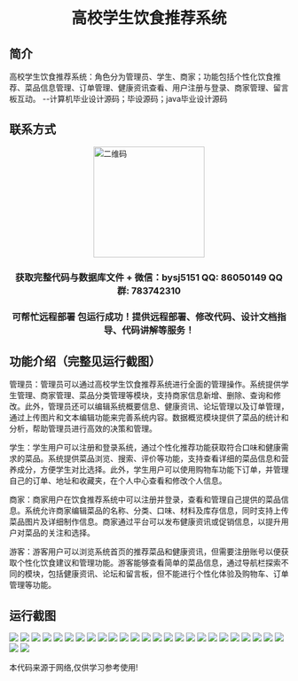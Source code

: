 <p><h1 align="center">高校学生饮食推荐系统</h1></p>

## 简介
高校学生饮食推荐系统：角色分为管理员、学生、商家；功能包括个性化饮食推荐、菜品信息管理、订单管理、健康资讯查看、用户注册与登录、商家管理、留言板互动。    --计算机毕业设计源码；毕设源码；java毕业设计源码


## 联系方式
<img src="https://bs-1329754181.cos.ap-shanghai.myqcloud.com/wx.jpg" alt="二维码" style="display: block; margin: 0 auto;" width="200px">
<p><h3 align="center">获取完整代码与数据库文件 + 微信：bysj5151 QQ: 86050149 QQ群: 783742310</h3></p>
<p><h3 align="center">可帮忙远程部署 包运行成功！提供远程部署、修改代码、设计文档指导、代码讲解等服务！</h3></p>

## 功能介绍（完整见运行截图）
管理员：管理员可以通过高校学生饮食推荐系统进行全面的管理操作。系统提供学生管理、商家管理、菜品分类管理等模块，支持商家信息新增、删除、查询和修改。此外，管理员还可以编辑系统概要信息、健康资讯、论坛管理以及订单管理，通过上传图片和文本编辑功能来完善系统内容。数据概览模块提供了菜品的统计和分析，帮助管理员进行高效的决策和管理。

学生：学生用户可以注册和登录系统，通过个性化推荐功能获取符合口味和健康需求的菜品。系统提供菜品浏览、搜索、评价等功能，支持查看详细的菜品信息和营养成分，方便学生对比选择。此外，学生用户可以使用购物车功能下订单，并管理自己的订单、地址和收藏夹，在个人中心查看和修改个人信息。

商家：商家用户在饮食推荐系统中可以注册并登录，查看和管理自己提供的菜品信息。系统允许商家编辑菜品的名称、分类、口味、材料及库存信息，同时支持上传菜品图片及详细制作信息。商家通过平台可以发布健康资讯或促销信息，以提升用户对菜品的关注和选择。

游客：游客用户可以浏览系统首页的推荐菜品和健康资讯，但需要注册账号以便获取个性化饮食建议和管理功能。游客能够查看简单的菜品信息，通过导航栏探索不同的模块，包括健康资讯、论坛和留言板，但不能进行个性化体验及购物车、订单管理等功能。


## 运行截图
![](https://bs-1329754181.cos.ap-shanghai.myqcloud.com/spring/CollegeStudentDietRecommendationSystem/img/001.jpg)
![](https://bs-1329754181.cos.ap-shanghai.myqcloud.com/spring/CollegeStudentDietRecommendationSystem/img/002.jpg)
![](https://bs-1329754181.cos.ap-shanghai.myqcloud.com/spring/CollegeStudentDietRecommendationSystem/img/003.jpg)
![](https://bs-1329754181.cos.ap-shanghai.myqcloud.com/spring/CollegeStudentDietRecommendationSystem/img/004.jpg)
![](https://bs-1329754181.cos.ap-shanghai.myqcloud.com/spring/CollegeStudentDietRecommendationSystem/img/005.jpg)
![](https://bs-1329754181.cos.ap-shanghai.myqcloud.com/spring/CollegeStudentDietRecommendationSystem/img/006.jpg)
![](https://bs-1329754181.cos.ap-shanghai.myqcloud.com/spring/CollegeStudentDietRecommendationSystem/img/007.jpg)
![](https://bs-1329754181.cos.ap-shanghai.myqcloud.com/spring/CollegeStudentDietRecommendationSystem/img/008.jpg)
![](https://bs-1329754181.cos.ap-shanghai.myqcloud.com/spring/CollegeStudentDietRecommendationSystem/img/009.jpg)
![](https://bs-1329754181.cos.ap-shanghai.myqcloud.com/spring/CollegeStudentDietRecommendationSystem/img/010.jpg)
![](https://bs-1329754181.cos.ap-shanghai.myqcloud.com/spring/CollegeStudentDietRecommendationSystem/img/011.jpg)
![](https://bs-1329754181.cos.ap-shanghai.myqcloud.com/spring/CollegeStudentDietRecommendationSystem/img/012.jpg)
![](https://bs-1329754181.cos.ap-shanghai.myqcloud.com/spring/CollegeStudentDietRecommendationSystem/img/013.jpg)
![](https://bs-1329754181.cos.ap-shanghai.myqcloud.com/spring/CollegeStudentDietRecommendationSystem/img/014.jpg)
![](https://bs-1329754181.cos.ap-shanghai.myqcloud.com/spring/CollegeStudentDietRecommendationSystem/img/015.jpg)
![](https://bs-1329754181.cos.ap-shanghai.myqcloud.com/spring/CollegeStudentDietRecommendationSystem/img/016.jpg)
![](https://bs-1329754181.cos.ap-shanghai.myqcloud.com/spring/CollegeStudentDietRecommendationSystem/img/017.jpg)
![](https://bs-1329754181.cos.ap-shanghai.myqcloud.com/spring/CollegeStudentDietRecommendationSystem/img/018.jpg)
![](https://bs-1329754181.cos.ap-shanghai.myqcloud.com/spring/CollegeStudentDietRecommendationSystem/img/019.jpg)
![](https://bs-1329754181.cos.ap-shanghai.myqcloud.com/spring/CollegeStudentDietRecommendationSystem/img/020.jpg)
![](https://bs-1329754181.cos.ap-shanghai.myqcloud.com/spring/CollegeStudentDietRecommendationSystem/img/021.jpg)
![](https://bs-1329754181.cos.ap-shanghai.myqcloud.com/spring/CollegeStudentDietRecommendationSystem/img/022.jpg)
![](https://bs-1329754181.cos.ap-shanghai.myqcloud.com/spring/CollegeStudentDietRecommendationSystem/img/023.jpg)
![](https://bs-1329754181.cos.ap-shanghai.myqcloud.com/spring/CollegeStudentDietRecommendationSystem/img/024.jpg)
![](https://bs-1329754181.cos.ap-shanghai.myqcloud.com/spring/CollegeStudentDietRecommendationSystem/img/025.jpg)
![](https://bs-1329754181.cos.ap-shanghai.myqcloud.com/spring/CollegeStudentDietRecommendationSystem/img/026.jpg)
![](https://bs-1329754181.cos.ap-shanghai.myqcloud.com/spring/CollegeStudentDietRecommendationSystem/img/027.jpg)

<p>本代码来源于网络,仅供学习参考使用!</p>
